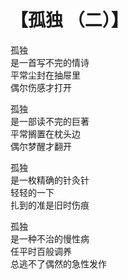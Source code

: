 # 【孤独 （二）】

孤独  
是一首写不完的情诗  
平常尘封在抽屉里  
偶尔伤感才打开

孤独  
是一部读不完的巨著  
平常搁置在枕头边  
偶尔梦醒才翻开

孤独  
是一枚精确的针灸针  
轻轻的一下  
扎到的准是旧时伤痕

孤独  
是一种不治的慢性病  
任平时百般调养  
总逃不了偶然的急性发作
